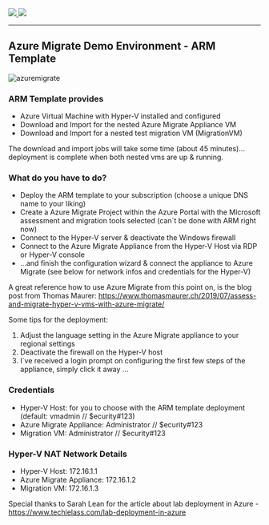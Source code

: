 <a href="https://portal.azure.com/#create/Microsoft.Template/uri/https%3A%2F%2Fraw.githubusercontent.com%2FGetVirtual%2FAzure-ARM%2Fmaster%2FDemo-AzureMigrate%2Fazuredeploy.json" target="_blank">
    <img src="http://azuredeploy.net/deploybutton.png"/>
</a>
<a href="http://armviz.io/#/?load=https://raw.githubusercontent.com/GetVirtual/Azure-ARM/master/Demo-AzureMigrate/azuredeploy.json" target="_blank">
    <img src="http://armviz.io/visualizebutton.png"/>
</a>

---

## Azure Migrate Demo Environment - ARM Template

![azuremigrate](https://azuremigratedemo.blob.core.windows.net/vms/AzureMigrate.jpg "Azure Migrate")

### ARM Template provides
* Azure Virtual Machine with Hyper-V installed and configured
* Download and Import for the nested Azure Migrate Appliance VM
* Download and Import for a nested test migration VM (MigrationVM)

The download and import jobs will take some time (about 45 minutes)...
deployment is complete when both nested vms are up & running.

### What do you have to do?
* Deploy the ARM template to your subscription (choose a unique DNS name to your liking)
* Create a Azure Migrate Project within the Azure Portal with the Microsoft assessment and migration tools selected (can´t be done with ARM right now)
* Connect to the Hyper-V server & deactivate the Windows firewall
* Connect to the Azure Migrate Appliance from the Hyper-V Host via RDP or Hyper-V console
* ...and finish the configuration wizard & connect the appliance to Azure Migrate (see below for network infos and credentials for the Hyper-V)

A great reference how to use Azure Migrate from this point on, is the blog post from Thomas Maurer: https://www.thomasmaurer.ch/2019/07/assess-and-migrate-hyper-v-vms-with-azure-migrate/

Some tips for the deployment:
1. Adjust the language setting in the Azure Migrate appliance to your regional settings
2. Deactivate the firewall on the Hyper-V host
3. I´ve received a login prompt on configuring the first few steps of the appliance, simply click it away ...

### Credentials
* Hyper-V Host: for you to choose with the ARM template deployment (default: vmadmin // $ecurity#123)
* Azure Migrate Appliance: Administrator // $ecurity#123
* Migration VM: Administrator // $ecurity#123

### Hyper-V NAT Network Details
* Hyper-V Host: 172.16.1.1
* Azure Migrate Appliance: 172.16.1.2
* Migration VM: 172.16.1.3


Special thanks to Sarah Lean for the article about lab deployment in Azure - https://www.techielass.com/lab-deployment-in-azure
